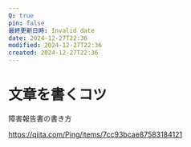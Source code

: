 ```yaml
---
Q: true
pin: false
最終更新日時: Invalid date
date: 2024-12-27T22:36
modified: 2024-12-27T22:36
created: 2024-12-27T22:36
---
```

# 文章を書くコツ

障害報告書の書き方

https://qiita.com/Ping/items/7cc93bcae87583184121